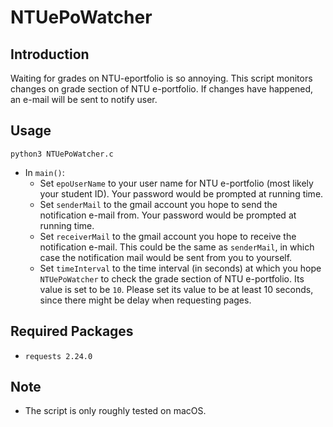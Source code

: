 # NTUePoWatcher
## Introduction
Waiting for grades on NTU-eportfolio is so annoying. This script monitors changes on grade section of NTU e-portfolio. If changes have happened, an e-mail will be sent to notify user.

## Usage
``` 
python3 NTUePoWatcher.c
```
* In `main()`:
  * Set `epoUserName` to your user name for NTU e-portfolio (most likely your student ID). Your password would be prompted at running time.
  * Set `senderMail` to the gmail account you hope to send the notification e-mail from. Your password would be prompted at running time.
  * Set `receiverMail` to the gmail account you hope to receive the notification e-mail. This could be the same as `senderMail`, in which case the notification mail would be sent from you to yourself.
  * Set `timeInterval` to the time interval (in seconds) at which you hope `NTUePoWatcher` to check the grade section of NTU e-portfolio. Its value is set to be `10`. Please set its value to be at least 10 seconds, since there might be delay when requesting pages.


## Required Packages
* `requests 2.24.0`

## Note
* The script is only roughly tested on macOS.

